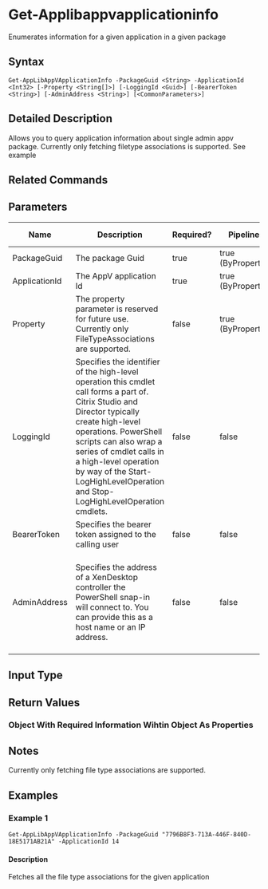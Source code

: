 ﻿
# Get-Applibappvapplicationinfo
Enumerates information for a given application in a given package
## Syntax
```
Get-AppLibAppVApplicationInfo -PackageGuid <String> -ApplicationId <Int32> [-Property <String[]>] [-LoggingId <Guid>] [-BearerToken <String>] [-AdminAddress <String>] [<CommonParameters>]
```
## Detailed Description
Allows you to query application information about single admin appv package. Currently only fetching filetype associations is supported. See example


## Related Commands

## Parameters
| Name   | Description | Required? | Pipeline Input | Default Value |
| --- | --- | --- | --- | --- |
| PackageGuid | The package Guid | true | true (ByPropertyName) |  |
| ApplicationId | The AppV application Id | true | true (ByPropertyName) |  |
| Property | The property parameter is reserved for future use. Currently only FileTypeAssociations are supported. | false | true (ByPropertyName) |  |
| LoggingId | Specifies the identifier of the high-level operation this cmdlet call forms a part of. Citrix Studio and Director typically create high-level operations. PowerShell scripts can also wrap a series of cmdlet calls in a high-level operation by way of the Start-LogHighLevelOperation and Stop-LogHighLevelOperation cmdlets. | false | false |  |
| BearerToken | Specifies the bearer token assigned to the calling user | false | false |  |
| AdminAddress | Specifies the address of a XenDesktop controller the PowerShell snap-in will connect to. You can provide this as a host name or an IP address. | false | false | Localhost. Once a value is provided by any cmdlet, this value becomes the default. |

## Input Type

### 

## Return Values

### Object With Required Information Wihtin Object As Properties

## Notes
Currently only fetching file type associations are supported.
## Examples

### Example 1
```
Get-AppLibAppVApplicationInfo -PackageGuid "7796B8F3-713A-446F-840D-18E5171AB21A" -ApplicationId 14
```
#### Description
Fetches all the file type associations for the given application
